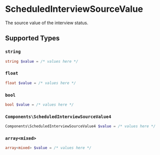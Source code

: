 # ScheduledInterviewSourceValue

The source value of the interview status.


## Supported Types

### `string`

```php
string $value = /* values here */
```

### `float`

```php
float $value = /* values here */
```

### `bool`

```php
bool $value = /* values here */
```

### `Components\ScheduledInterviewSourceValue4`

```php
Components\ScheduledInterviewSourceValue4 $value = /* values here */
```

### `array<mixed>`

```php
array<mixed> $value = /* values here */
```

